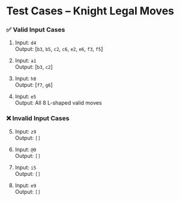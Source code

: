 # Test Cases – Knight Legal Moves

### ✅ Valid Input Cases
1. Input: `d4`  
   Output: [`b3`, `b5`, `c2`, `c6`, `e2`, `e6`, `f3`, `f5`]

2. Input: `a1`  
   Output: [`b3`, `c2`]

3. Input: `h8`  
   Output: [`f7`, `g6`]

4. Input: `e5`  
   Output: All 8 L-shaped valid moves

### ❌ Invalid Input Cases
5. Input: `z9`  
   Output: `[]`

6. Input: `@0`  
   Output: `[]`

7. Input: `i5`  
   Output: `[]`

8. Input: `e9`  
   Output: `[]`

